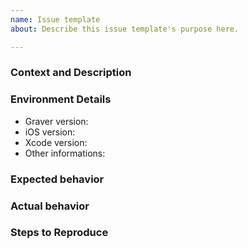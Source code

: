```yaml
---
name: Issue template
about: Describe this issue template's purpose here.

---
```


<!--
Thanks for using Graver!
-->

### Context and Description

<!-- A description of the issue. -->

### Environment Details

* Graver version:
* iOS version:
* Xcode version:
* Other informations:

### Expected behavior

<!-- What do you think should happen? -->

### Actual behavior

<!-- What actually happens? -->

### Steps to Reproduce

